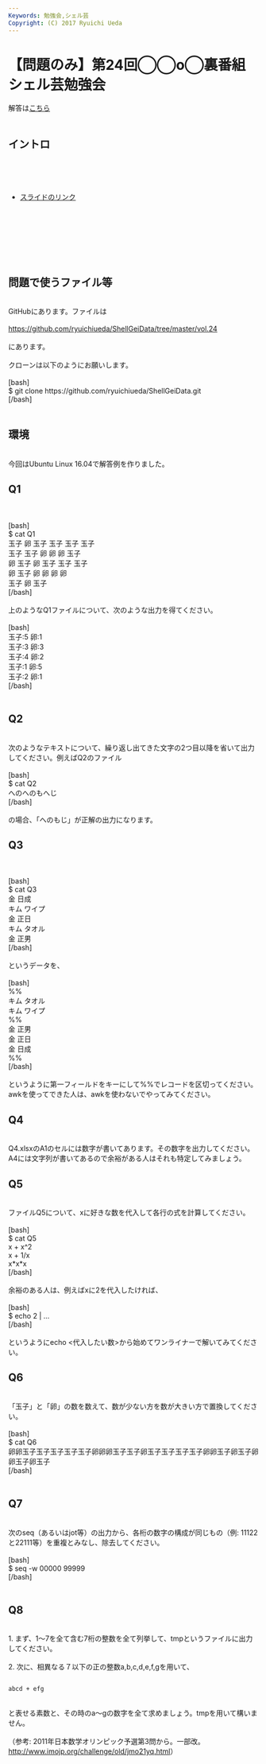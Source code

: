 ```yaml
---
Keywords: 勉強会,シェル芸
Copyright: (C) 2017 Ryuichi Ueda
---
```


# 【問題のみ】第24回◯◯o◯裏番組シェル芸勉強会
解答は<a href="https://blog.ueda.asia/?p=8592">こちら</a><br />
<br />
<h2>イントロ</h2><br />
<br />
<ul><br />
	<li><a href="https://blog.ueda.asia/?presenpress=%e7%ac%ac24%e5%9b%9e%e2%97%af%e2%97%afo%e2%97%af%e8%a3%8f%e7%95%aa%e7%b5%84%e3%82%b7%e3%82%a7%e3%83%ab%e8%8a%b8%e5%8b%89%e5%bc%b7%e4%bc%9a">スライドのリンク</a></li><br />
</ul><br />
<br />
<br />
<br />
<br />
<h2>問題で使うファイル等</h2><br />
GitHubにあります。ファイルは<br />
<br />
<a href="https://github.com/ryuichiueda/ShellGeiData/tree/master/vol.24" target="_blank">https://github.com/ryuichiueda/ShellGeiData/tree/master/vol.24</a><br />
<br />
にあります。<br />
<br />
クローンは以下のようにお願いします。<br />
<br />
[bash]<br />
$ git clone https://github.com/ryuichiueda/ShellGeiData.git<br />
[/bash]<br />
<br />
<h2>環境</h2><br />
今回はUbuntu Linux 16.04で解答例を作りました。<br />
<h2>Q1</h2><br />
<br />
[bash]<br />
$ cat Q1<br />
玉子 卵 玉子 玉子 玉子 玉子<br />
玉子 玉子 卵 卵 卵 玉子<br />
卵 玉子 卵 玉子 玉子 玉子<br />
卵 玉子 卵 卵 卵 卵<br />
玉子 卵 玉子<br />
[/bash]<br />
<br />
上のようなQ1ファイルについて、次のような出力を得てください。<br />
<br />
[bash]<br />
玉子:5 卵:1 <br />
玉子:3 卵:3 <br />
玉子:4 卵:2 <br />
玉子:1 卵:5 <br />
玉子:2 卵:1 <br />
[/bash]<br />
<br />
<h2>Q2</h2><br />
次のようなテキストについて、繰り返し出てきた文字の2つ目以降を省いて出力してください。例えばQ2のファイル<br />
<br />
[bash]<br />
$ cat Q2<br />
へのへのもへじ<br />
[/bash]<br />
<br />
の場合、「へのもじ」が正解の出力になります。<br />
<h2>Q3</h2><br />
<br />
[bash]<br />
$ cat Q3<br />
金 日成<br />
キム ワイプ<br />
金 正日<br />
キム タオル<br />
金 正男<br />
[/bash]<br />
<br />
というデータを、<br />
<br />
[bash]<br />
%%<br />
キム タオル<br />
キム ワイプ<br />
%%<br />
金 正男<br />
金 正日<br />
金 日成<br />
%%<br />
[/bash]<br />
<br />
というように第一フィールドをキーにして%%でレコードを区切ってください。awkを使ってできた人は、awkを使わないでやってみてください。<br />
<h2>Q4</h2><br />
Q4.xlsxのA1のセルには数字が書いてあります。その数字を出力してください。A4には文字列が書いてあるので余裕がある人はそれも特定してみましょう。<br />
<h2>Q5</h2><br />
ファイルQ5について、xに好きな数を代入して各行の式を計算してください。<br />
<br />
[bash]<br />
$ cat Q5<br />
x + x^2<br />
x + 1/x<br />
x*x*x<br />
[/bash]<br />
<br />
余裕のある人は、例えばxに2を代入したければ、<br />
<br />
[bash]<br />
$ echo 2 | ...<br />
[/bash]<br />
<br />
というようにecho &lt;代入したい数&gt;から始めてワンライナーで解いてみてください。<br />
<h2>Q6</h2><br />
「玉子」と「卵」の数を数えて、数が少ない方を数が大きい方で置換してください。<br />
<br />
[bash]<br />
$ cat Q6 <br />
卵卵玉子玉子玉子玉子玉子卵卵卵玉子玉子卵玉子玉子玉子玉子卵卵玉子卵玉子卵卵玉子卵玉子<br />
[/bash]<br />
<br />
<h2>Q7</h2><br />
次のseq（あるいはjot等）の出力から、各桁の数字の構成が同じもの（例: 11122と22111等）を重複とみなし、除去してください。<br />
<br />
[bash]<br />
$ seq -w 00000 99999<br />
[/bash]<br />
<br />
<h2>Q8</h2><br />
1. まず、1〜7を全て含む7桁の整数を全て列挙して、tmpというファイルに出力してください。<br />
<br />
2. 次に、相異なる７以下の正の整数a,b,c,d,e,f,gを用いて、<br />
<code><br />
abcd + efg<br />
</code><br />
と表せる素数と、その時のa〜gの数字を全て求めましょう。tmpを用いて構いません。<br />
<br />
（参考: 2011年日本数学オリンピック予選第3問から。一部改。<a href="http://www.imojp.org/challenge/old/jmo21yq.html" target="_blank">http://www.imojp.org/challenge/old/jmo21yq.html</a>）
